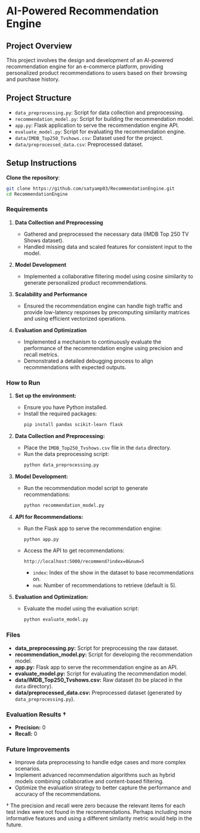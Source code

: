 # AI-Powered Recommendation Engine

## Project Overview

This project involves the design and development of an AI-powered recommendation engine for an e-commerce platform, providing personalized product recommendations to users based on their browsing and purchase history.

## Project Structure

- `data_preprocessing.py`: Script for data collection and preprocessing.
- `recommendation_model.py`: Script for building the recommendation model.
- `app.py`: Flask application to serve the recommendation engine API.
- `evaluate_model.py`: Script for evaluating the recommendation engine.
- `data/IMDB_Top250_Tvshows.csv`: Dataset used for the project.
- `data/preprocessed_data.csv`: Preprocessed dataset.


## Setup Instructions

**Clone the repository**:
   ```sh
   git clone https://github.com/satyamp03/RecommendationEngine.git
   cd RecommendationEngine
```

### Requirements

1. **Data Collection and Preprocessing**
   - Gathered and preprocessed the necessary data (IMDB Top 250 TV Shows dataset).
   - Handled missing data and scaled features for consistent input to the model.

2. **Model Development**
   - Implemented a collaborative filtering model using cosine similarity to generate personalized product recommendations.

3. **Scalability and Performance**
   - Ensured the recommendation engine can handle high traffic and provide low-latency responses by precomputing similarity matrices and using efficient vectorized operations.

4. **Evaluation and Optimization**
   - Implemented a mechanism to continuously evaluate the performance of the recommendation engine using precision and recall metrics.
   - Demonstrated a detailed debugging process to align recommendations with expected outputs.

### How to Run

1. **Set up the environment:**
   - Ensure you have Python installed.
   - Install the required packages:
     ```bash
     pip install pandas scikit-learn flask
     ```

2. **Data Collection and Preprocessing:**
   - Place the `IMDB_Top250_Tvshows.csv` file in the `data` directory.
   - Run the data preprocessing script:
     ```bash
     python data_preprocessing.py
     ```

3. **Model Development:**
   - Run the recommendation model script to generate recommendations:
     ```bash
     python recommendation_model.py
     ```

4. **API for Recommendations:**
   - Run the Flask app to serve the recommendation engine:
     ```bash
     python app.py
     ```
   - Access the API to get recommendations:
     ```
     http://localhost:5000/recommend?index=0&num=5
     ```
     - `index`: Index of the show in the dataset to base recommendations on.
     - `num`: Number of recommendations to retrieve (default is 5).

5. **Evaluation and Optimization:**
   - Evaluate the model using the evaluation script:
     ```bash
     python evaluate_model.py
     ```

### Files

- **data_preprocessing.py:** Script for preprocessing the raw dataset.
- **recommendation_model.py:** Script for developing the recommendation model.
- **app.py:** Flask app to serve the recommendation engine as an API.
- **evaluate_model.py:** Script for evaluating the recommendation model.
- **data/IMDB_Top250_Tvshows.csv:** Raw dataset (to be placed in the `data` directory).
- **data/preprocessed_data.csv:** Preprocessed dataset (generated by `data_preprocessing.py`).

### Evaluation Results †

- **Precision:** 0
- **Recall:** 0

### Future Improvements

- Improve data preprocessing to handle edge cases and more complex scenarios.
- Implement advanced recommendation algorithms such as hybrid models combining collaborative and content-based filtering.
- Optimize the evaluation strategy to better capture the performance and accuracy of the recommendations.


† The precision and recall were zero because the relevant items for each test index were not found in the recommendations. Perhaps including more informative features and using a different similarity metric would help in the future. 
